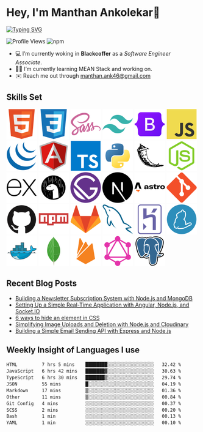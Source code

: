 # Hey, I'm Manthan Ankolekar👋

[![Typing SVG](https://readme-typing-svg.demolab.com?font=Fira+Code&pause=1000&width=435&lines=Front+End+Developer;Learn%2C+Build%2C+Repeat)](https://git.io/typing-svg)

![Profile Views](https://komarev.com/ghpvc/?username=manthanank&color=brightgreen)
![npm](https://img.shields.io/npm/dt/manthanank)
<!-- ![npm](https://img.shields.io/npm/dw/manthanank)
![npm](https://img.shields.io/npm/dm/manthanank)
![npm](https://img.shields.io/npm/dy/manthanank) -->

- 💻 I’m currently woking in **Blackcoffer** as a *Software Engineer Associate*.
- 🧑‍💻 I’m currently learning MEAN Stack and working on.
- ✉️ Reach me out through [manthan.ank46@gmail.com](mailto:manthan.ank46@gmail.com)

## Skills Set

![HTML5](/assets/svg/html.svg)
![CSS3](/assets/svg/css.svg)
![SASS](/assets/svg/sass.svg)
![TailwindCSS](/assets/svg/tailwindcss.svg)
![Bootstrap](/assets/svg/bootstrap.svg)
![JavaScript](/assets/svg/javascript.svg)
![jQuery](/assets/svg/jquery.svg)
![Angular](/assets/svg/angular.svg)
![Typescript](/assets/svg/typescript.svg)
![Python](/assets/svg/python.svg)
![Flask](/assets/svg/flask.svg)
![Node.js](/assets/svg/nodejs.svg)
![Express](/assets/svg/express.svg)
![Deno](/assets/svg/deno.svg)
![Gatsby](/assets/svg/gatsby.svg)
![NextJs](/assets/svg/nextjs.svg)
![Astro](/assets/svg/astro.svg)
![Git](/assets/svg/git.svg)
![GitHub](/assets/svg/github.svg)
![Npm](/assets/svg/npm.svg)
![GitLab](/assets/svg/gitlab.svg)
![MySQL](/assets/svg/mysql.svg)
![Heroku](/assets/svg/heroku.svg)
![Yarn](/assets/svg/yarn.svg)
![Docker](/assets/svg/docker.svg)
![MongoDB](/assets/svg//mongodb.svg)
![Firebase](/assets/svg/firebase.svg)
![GraphQL](/assets/svg/graphql.svg)
![Postgresql](/assets/svg/postgresql.svg)

## Recent Blog Posts

<!-- BLOG-POST-LIST:START -->
- [Building a Newsletter Subscription System with Node.js and MongoDB](https://dev.to/manthanank/building-a-newsletter-subscription-system-with-nodejs-and-mongodb-2dld)
- [Setting Up a Simple Real-Time Application with Angular, Node.js, and Socket.IO](https://dev.to/manthanank/setting-up-a-simple-real-time-application-with-angular-nodejs-and-socketio-2dcm)
- [6 ways to hide an element in CSS](https://dev.to/manthanank/6-ways-to-hide-an-element-in-css-2e10)
- [Simplifying Image Uploads and Deletion with Node.js and Cloudinary](https://dev.to/manthanank/simplifying-image-uploads-and-deletion-with-nodejs-and-cloudinary-e6p)
- [Building a Simple Email Sending API with Express and Node.js](https://dev.to/manthanank/building-a-simple-email-sending-api-with-express-and-nodejs-eln)
<!-- BLOG-POST-LIST:END -->

## Weekly Insight of Languages I use

<!--START_SECTION:waka-->

```txt
HTML         7 hrs 5 mins    ████████░░░░░░░░░░░░░░░░░   32.42 %
JavaScript   6 hrs 42 mins   ███████▓░░░░░░░░░░░░░░░░░   30.63 %
TypeScript   6 hrs 30 mins   ███████▒░░░░░░░░░░░░░░░░░   29.74 %
JSON         55 mins         █░░░░░░░░░░░░░░░░░░░░░░░░   04.19 %
Markdown     17 mins         ▒░░░░░░░░░░░░░░░░░░░░░░░░   01.36 %
Other        11 mins         ▒░░░░░░░░░░░░░░░░░░░░░░░░   00.84 %
Git Config   4 mins          ░░░░░░░░░░░░░░░░░░░░░░░░░   00.37 %
SCSS         2 mins          ░░░░░░░░░░░░░░░░░░░░░░░░░   00.20 %
Bash         1 min           ░░░░░░░░░░░░░░░░░░░░░░░░░   00.13 %
YAML         1 min           ░░░░░░░░░░░░░░░░░░░░░░░░░   00.10 %
```

<!--END_SECTION:waka-->
